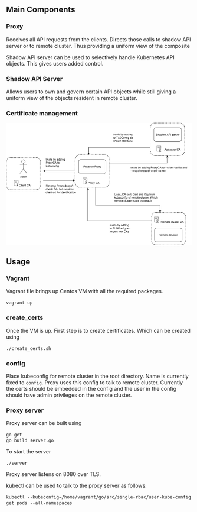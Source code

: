## Main Components

### Proxy
Receives all API requests from the clients. Directs those calls to shadow API server or to remote cluster. Thus providing a uniform view of the composite

Shadow API server can be used to selectively handle Kubernetes API objects. This gives users added control.

### Shadow API Server
Allows users to own and govern certain API objects while still giving a uniform view of the objects resident in remote cluster.

### Certificate management
![](./diagrams/certificates.png)

## Usage

### Vagrant
Vagrant file brings up Centos VM with all the required packages. 
```
vagrant up
```

### create_certs
Once the VM is up. First step is to create certificates. Which can be created using  
```
./create_certs.sh
```
### config
Place kubeconfig for remote cluster in the root directory. Name is currently fixed to `config`. Proxy uses this config to talk to remote cluster. Currently the certs should be embedded in the config and the user in the config should have admin privileges on the remote cluster.

### Proxy server
Proxy server can be built using 
```
go get
go build server.go
```
To start the server 
```
./server
```

Proxy server listens on 8080 over TLS. 

kubectl can be used to talk to the proxy server as follows:

```
kubectl --kubeconfig=/home/vagrant/go/src/single-rbac/user-kube-config get pods --all-namespaces
```




